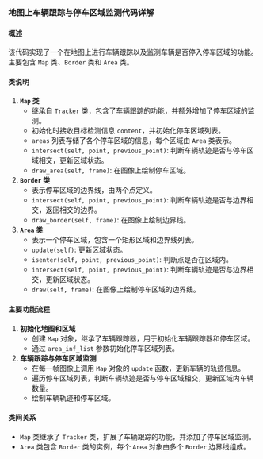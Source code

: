 ### 地图上车辆跟踪与停车区域监测代码详解

#### 概述

该代码实现了一个在地图上进行车辆跟踪以及监测车辆是否停入停车区域的功能。主要包含 `Map` 类、`Border` 类和 `Area` 类。

#### 类说明

1. **`Map` 类**
   - 继承自 `Tracker` 类，包含了车辆跟踪的功能，并额外增加了停车区域的监测。
   - 初始化时接收目标检测信息 `content`，并初始化停车区域列表。
   - `areas` 列表存储了各个停车区域的信息，每个区域由 `Area` 类表示。
   - `intersect(self, point, previous_point)`: 判断车辆轨迹是否与停车区域相交，更新区域状态。
   - `draw_area(self, frame)`: 在图像上绘制停车区域。
2. **`Border` 类**
   - 表示停车区域的边界线，由两个点定义。
   - `intersect(self, point, previous_point)`: 判断车辆轨迹是否与边界相交，返回相交的边界。
   - `draw_border(self, frame)`: 在图像上绘制边界线。
3. **`Area` 类**
   - 表示一个停车区域，包含一个矩形区域和边界线列表。
   - `update(self)`: 更新区域状态。
   - `isenter(self, point, previous_point)`: 判断点是否在区域内。
   - `intersect(self, point, previous_point)`: 判断车辆轨迹是否与边界相交，更新区域状态。
   - `draw(self, frame)`: 在图像上绘制停车区域的边界线。

#### 主要功能流程

1. **初始化地图和区域**
   - 创建 `Map` 对象，继承了车辆跟踪器，用于初始化车辆跟踪器和停车区域。
   - 通过 `area_inf_list` 参数初始化停车区域列表。
2. **车辆跟踪与停车区域监测**
   - 在每一帧图像上调用 `Map` 对象的 `update` 函数，更新车辆的轨迹信息。
   - 遍历停车区域列表，判断车辆轨迹是否与停车区域相交，更新区域内车辆数量。
   - 绘制车辆轨迹和停车区域。

#### 类间关系

- `Map` 类继承了 `Tracker` 类，扩展了车辆跟踪的功能，并添加了停车区域监测。
- `Area` 类包含 `Border` 类的实例，每个 `Area` 对象由多个 `Border` 边界线组成。